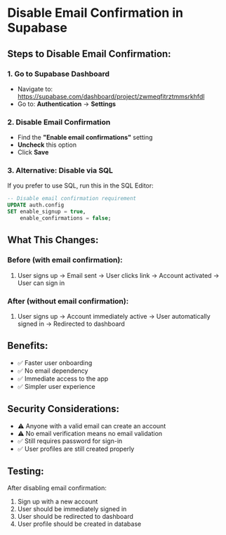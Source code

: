 # Disable Email Confirmation in Supabase

## Steps to Disable Email Confirmation:

### 1. Go to Supabase Dashboard
- Navigate to: https://supabase.com/dashboard/project/zwmeqfitrztmmsrkhfdl
- Go to: **Authentication** → **Settings**

### 2. Disable Email Confirmation
- Find the **"Enable email confirmations"** setting
- **Uncheck** this option
- Click **Save**

### 3. Alternative: Disable via SQL
If you prefer to use SQL, run this in the SQL Editor:

```sql
-- Disable email confirmation requirement
UPDATE auth.config 
SET enable_signup = true,
    enable_confirmations = false;
```

## What This Changes:

### Before (with email confirmation):
1. User signs up → Email sent → User clicks link → Account activated → User can sign in

### After (without email confirmation):
1. User signs up → Account immediately active → User automatically signed in → Redirected to dashboard

## Benefits:
- ✅ Faster user onboarding
- ✅ No email dependency
- ✅ Immediate access to the app
- ✅ Simpler user experience

## Security Considerations:
- ⚠️ Anyone with a valid email can create an account
- ⚠️ No email verification means no email validation
- ✅ Still requires password for sign-in
- ✅ User profiles are still created properly

## Testing:
After disabling email confirmation:
1. Sign up with a new account
2. User should be immediately signed in
3. User should be redirected to dashboard
4. User profile should be created in database 